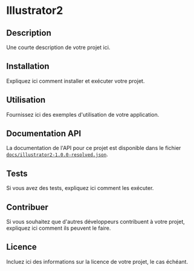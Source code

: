 # Illustrator2

## Description

Une courte description de votre projet ici.

## Installation

Expliquez ici comment installer et exécuter votre projet.

## Utilisation

Fournissez ici des exemples d'utilisation de votre application.

## Documentation API

La documentation de l'API pour ce projet est disponible dans le fichier [`docs/illustrator2-1.0.0-resolved.json`](docs/illustrator2-1.0.0-resolved.json).

## Tests

Si vous avez des tests, expliquez ici comment les exécuter.

## Contribuer

Si vous souhaitez que d'autres développeurs contribuent à votre projet, expliquez ici comment ils peuvent le faire.

## Licence

Incluez ici des informations sur la licence de votre projet, le cas échéant.
